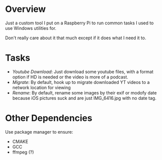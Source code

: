 # Overview

Just a custom tool I put on a Raspberry Pi to run common tasks I used to use Windows utilities for.

Don't really care about it that much except if it does what I need it to.

# Tasks

- *Youtube Download*: Just download some youtube files, with a format option if HD is needed or the video is more of a podcast.
- *Migrate*: By default, hook up to migrate downloaded YT videos to a network location for viewing
- *Rename*: By default, rename some images by their exif or modofy date because iOS pictures suck and are just IMG_6416.jpg with no date tag.

# Other Dependencies
Use package manager to ensure:
- CMAKE
- GCC
- ffmpeg (?)